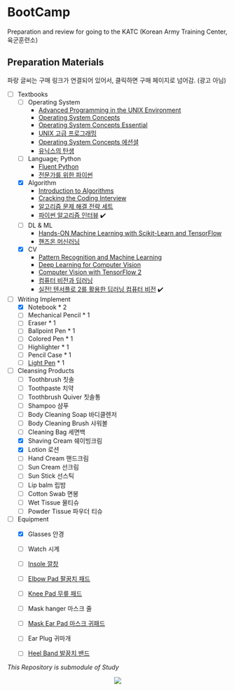 # BootCamp
Preparation and review for going to the KATC (Korean Army Training Center, 육군훈련소)

## Preparation Materials
파랑 글씨는 구매 링크가 연결되어 있어서, 클릭하면 구매 페이지로 넘어감. (광고 아님)

- [ ] Textbooks
  - [ ] Operating System
    - [Advanced Programming in the UNIX Environment](https://read.amazon.com/kp/embed?asin=B00DB3G8KY&preview=newtab&linkCode=kpe&ref_=cm_sw_r_kb_dp_36BE4JGSZS3WMR32355V)
    - [Operating System Concepts](https://www.amazon.com/dp/1119456339/?coliid=I2SC46EAXP0FJL&colid=3DGQ02RJ0O8QW&psc=0&ref_=lv_ov_lig_dp_it_im)
    - [Operating System Concepts Essential](https://www.amazon.com/dp/B00RKQZ47Q/?coliid=I1N4YO5JUJO1HD&colid=3DGQ02RJ0O8QW&psc=0&ref_=lv_ov_lig_dp_it_im)
    - [UNIX 고급 프로그래밍](http://www.yes24.com/Product/Goods/14528020)
    - [Operating System Concepts 에션셜](http://www.yes24.com/Product/Goods/71048173)
    - [유닉스의 탄생](http://www.yes24.com/Product/Goods/91213198)
  - [ ] Language; Python
    - [Fluent Python](https://www.amazon.com/Fluent-Python-Concise-Effective-Programming/dp/1491946008/ref=sr_1_1?dchild=1&keywords=fluent+python&qid=1624331346&sr=8-1)
    - [전문가를 위한 파이썬](http://www.yes24.com/Product/Goods/30231768)
  - [x] Algorithm
    - [Introduction to Algorithms](https://www.amazon.com/dp/0262033844/?coliid=I346KV8UUYJ660&colid=3DGQ02RJ0O8QW&psc=1&ref_=lv_ov_lig_dp_it)
    - [Cracking the Coding Interview](https://www.amazon.com/dp/0984782850/?coliid=IATX78AOHNRK7&colid=3DGQ02RJ0O8QW&psc=1&ref_=lv_ov_lig_dp_it)
    - [알고리즘 문제 해결 전략 세트](http://www.yes24.com/Product/Goods/8006522)
    - [파이썬 알고리즘 인터뷰](http://www.yes24.com/Product/Goods/91084402) :heavy_check_mark:
  - [ ] DL & ML
    - [Hands-ON Machine Learning with Scikit-Learn and TensorFlow](https://www.amazon.com/dp/1491962291/?coliid=I2H26RK8BNC46F&colid=3DGQ02RJ0O8QW&psc=0&ref_=lv_ov_lig_dp_it) 
    - [핸즈온 머신러닝](http://www.yes24.com/Product/Goods/59878826)
  - [x] CV
    - [Pattern Recognition and Machine Learning](https://www.amazon.com/dp/0387310738/?coliid=I1O5WPSXJKY3FS&colid=3DGQ02RJ0O8QW&psc=1&ref_=lv_ov_lig_dp_it)
    - [Deep Learning for Computer Vision](https://www.amazon.com/dp/1788295625/?coliid=I2TRK7Y8CUTI1I&colid=3DGQ02RJ0O8QW&psc=1&ref_=lv_ov_lig_dp_it)
    - [Computer Vision with TensorFlow 2](https://www.amazon.com/gp/product/1788830644)
    - [컴퓨터 비전과 딥러닝](http://www.yes24.com/Product/Goods/63830791)
    - [실전! 텐서플로 2를 활용한 딥러닝 컴퓨터 비전](http://www.yes24.com/Product/Goods/90365150) :heavy_check_mark:

- [ ] Writing Implement
  - [x] Notebook * 2
  - [ ] Mechanical Pencil * 1
  - [ ] Eraser * 1
  - [ ] Ballpoint Pen * 1
  - [ ] Colored Pen * 1
  - [ ] Highlighter * 1
  - [ ] Pencil Case * 1
  - [ ] [Light Pen](https://smartstore.naver.com/early-trend-shop/products/5090123821) * 1

- [ ] Cleansing Products
  - [ ] Toothbrush 칫솔
  - [ ] Toothpaste 치약
  - [ ] Toothbrush Quiver 칫솔통
  - [ ] Shampoo 샴푸
  - [ ] Body Cleaning Soap 바디클렌저
  - [ ] Body Cleaning Brush 샤워볼
  - [ ] Cleaning Bag 세면백
  - [x] Shaving Cream 쉐이빙크림
  - [x] Lotion 로션
  - [ ] Hand Cream 핸드크림
  - [ ] Sun Cream 선크림
  - [ ] Sun Stick 선스틱
  - [ ] Lip balm 립밤
  - [ ] Cotton Swab 면봉
  - [ ] Wet Tissue 물티슈
  - [ ] Powder Tissue 파우더 티슈

- [ ] Equipment
  - [x] Glasses 안경
  - [ ] Watch 시계
  - [ ] [Insole 깔창](https://smartstore.naver.com/early-trend-shop/products/4755301328)
  - [ ] [Elbow Pad 팔꿈치 패드](https://smartstore.naver.com/early-trend-shop/products/4911095601)
  - [ ] [Knee Pad 무릎 패드](https://smartstore.naver.com/early-trend-shop/products/4928064521)
  - [ ] Mask hanger 마스크 줄
  - [ ] [Mask Ear Pad 마스크 귀패드](https://smartstore.naver.com/early-trend-shop/products/5351685779)
  - [ ] Ear Plug 귀마개
  - [ ] [Heel Band 발꿈치 밴드](https://smartstore.naver.com/early-trend-shop/products/5406408748)
  

*This Repository is submodule of Study*

<p align='center'><img src='https://user-images.githubusercontent.com/20737479/122714371-2a3b5b00-d2a2-11eb-82b0-f1a524378a68.gif'></p>
